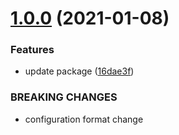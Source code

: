# [1.0.0](https://github.com/digitalmaas/serverless-sqs-alarms-plugin/compare/v0.1.7...v1.0.0) (2021-01-08)


### Features

* update package ([16dae3f](https://github.com/digitalmaas/serverless-sqs-alarms-plugin/commit/16dae3f8b2e70db55b04592865b1a8464424beaa))


### BREAKING CHANGES

* configuration format change
